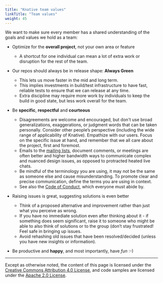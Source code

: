 ```yaml
---
title: "Knative team values"
linkTitle: "Team values"
weight: 45
---
```


We want to make sure every member has a shared understanding of the goals and
values we hold as a team:

- Optimize for the **overall project**, not your own area or feature

  - A shortcut for one individual can mean a lot of extra work or disruption for
    the rest of the team.

- Our repos should always be in release shape: **Always Green**

  - This lets us move faster in the mid and long term.
  - This implies investments in build/test infrastructure to have fast, reliable
    tests to ensure that we can release at any time.
  - Extra discipline may require more work by individuals to keep the build in
    good state, but less work overall for the team.

- Be **specific**, **respectful** and **courteous**

  - Disagreements are welcome and encouraged, but don't use broad
    generalizations, exaggerations, or judgment words that can be taken
    personally. Consider other people’s perspective (including the wide range of
    applicability of Knative). Empathize with our users. Focus on the specific
    issue at hand, and remember that we all care about the project, first and
    foremost.
  - Emails to the [mailing lists](CONTRIBUTING.md#contributing-a-feature),
    document comments, or meetings are often better and higher bandwidth ways to
    communicate complex and nuanced design issues, as opposed to protracted
    heated live chats.
  - Be mindful of the terminology you are using, it may not be the same as
    someone else and cause misunderstanding. To promote clear and precise
    communication, define the terms you are using in context.
  - See also the [Code of Conduct](CODE-OF-CONDUCT.md), which everyone must
    abide by.

- Raising issues is great, suggesting solutions is even better

  - Think of a proposed alternative and improvement rather than just what you
    perceive as wrong.
  - If you have no immediate solution even after thinking about it - if
    something does seem significant, raise it to someone who might be able to
    also think of solutions or to the group (don’t stay frustrated! Feel safe in
    bringing up issues.
  - Avoid rehashing old issues that have been resolved/decided (unless you have
    new insights or information).

- Be productive and **happy**, and most importantly, have _fun_ :-)

---

Except as otherwise noted, the content of this page is licensed under the
[Creative Commons Attribution 4.0 License](https://creativecommons.org/licenses/by/4.0/),
and code samples are licensed under the
[Apache 2.0 License](https://www.apache.org/licenses/LICENSE-2.0).
